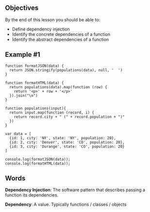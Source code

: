 ## Objectives

By the end of this lesson you should be able to:

- Define dependency injection
- Identify the concrete dependencies of a function
- Identify the abstract dependencies of a function

## Example #1

```
function formatJSON(data) {
  return JSON.stringify(populations(data), null, '  ')
}

function formatHTML(data) {
  return populations(data).map(function (row) {
    return '<p>' + row + '</p>'
  }).join("\n")
}

function populations(input){
  return input.map(function (record, i) {
    return record.city + " (" + record.population + ")"
  })
}

var data = [
  {id: 1, city: 'NY', state: 'NY', population: 20},
  {id: 2, city: 'Denver', state: 'CO', population: 20},
  {id: 3, city: 'Durange', state: 'CO', population: 20}
]

console.log(formatJSON(data));
console.log(formatHTML(data));
```

## Words

**Dependency Injection**: The software pattern that describes passing a function its dependencies.

**Dependency**: A value.  Typically functions / classes / objects